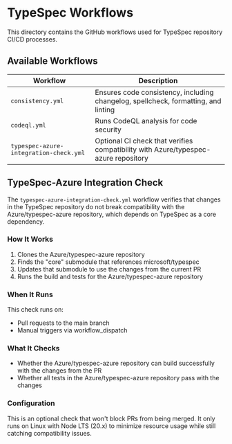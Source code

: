# TypeSpec Workflows

This directory contains the GitHub workflows used for TypeSpec repository CI/CD processes.

## Available Workflows

| Workflow                               | Description                                                                        |
| -------------------------------------- | ---------------------------------------------------------------------------------- |
| `consistency.yml`                      | Ensures code consistency, including changelog, spellcheck, formatting, and linting |
| `codeql.yml`                           | Runs CodeQL analysis for code security                                             |
| `typespec-azure-integration-check.yml` | Optional CI check that verifies compatibility with Azure/typespec-azure repository |

## TypeSpec-Azure Integration Check

The `typespec-azure-integration-check.yml` workflow verifies that changes in the TypeSpec repository do not break compatibility with the Azure/typespec-azure repository, which depends on TypeSpec as a core dependency.

### How It Works

1. Clones the Azure/typespec-azure repository
2. Finds the "core" submodule that references microsoft/typespec
3. Updates that submodule to use the changes from the current PR
4. Runs the build and tests for the Azure/typespec-azure repository

### When It Runs

This check runs on:

- Pull requests to the main branch
- Manual triggers via workflow_dispatch

### What It Checks

- Whether the Azure/typespec-azure repository can build successfully with the changes from the PR
- Whether all tests in the Azure/typespec-azure repository pass with the changes

### Configuration

This is an optional check that won't block PRs from being merged. It only runs on Linux with Node LTS (20.x) to minimize resource usage while still catching compatibility issues.
